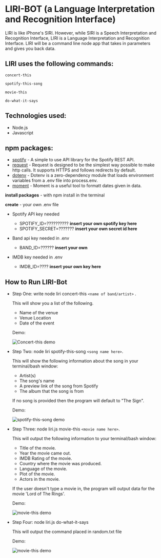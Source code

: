 # LIRI-BOT (a Language Interpretation and Recognition Interface)
LIRI is like iPhone's SIRI. However, while SIRI is a Speech Interpretation and Recognition Interface, LIRI is a Language Interpretation and Recognition Interface. LIRI will be a command line node app that takes in parameters and gives you back data.

## LIRI uses the following commands:
```
concert-this
```
```
spotify-this-song
```
```
movie-this
```
```
do-what-it-says
```

## Technologies used:

* Node.js
* Javascript

## npm packages: 
* [spotify](https://www.npmjs.com/package/node-spotify-api) - A simple to use API library for the Spotify REST API.
* [request](https://www.npmjs.com/package/request) - Request is designed to be the simplest way possible to make http calls. It supports HTTPS and follows redirects by default.
* [dotenv](https://www.npmjs.com/package/dotenv) - Dotenv is a zero-dependency module that loads environment variables from a .env file into process.env.
* [moment](https://www.npmjs.com/package/moment) - Moment is a useful tool to formatt dates given in data.

**install packages** -  with npm install in the terminal 

**create** - your own .env file

* Spotify API key needed

	* SPOTIFY_ID=?????????? **insert your own spotify key here** 
	* SPOTIFY_SECRET=??????? **insert your own secret id here**

* Band api key needed in .env 
	* BAND_ID=?????? **insert your own** 

* IMDB key needed in .env

	* IMDB_ID=???? **insert your own key here**

## How to Run LIRI-Bot

* Step One: write node liri concert-this ```<name of band/artist>``` .
	
	This will show you a list of the following.
	* Name of the venue
	* Venue Location
	* Date of the event
	
	Demo:

	![Concert-this demo](https://media.giphy.com/media/XAwhs9UB5Py5nrVvL7/source.gif)

* Step Two: node liri spotify-this-song ```<song name here>```.
	
	This will show the following information about the song in your terminal/bash window: 
	* Artist(s) 
	* The song's name 
	* A preview link of the song from Spotify 
	* The album that the song is from

	If no song is provided then the program will default to
	"The Sign".

	Demo:

	![spotify-this-song demo](https://media.giphy.com/media/TjG10kvUcICEKC5kbO/source.gif)

* Step Three: node liri.js movie-this ```<movie name here>```.
	
	This will output the following information to your terminal/bash window:
	* Title of the movie.
	* Year the movie came out.
	* IMDB Rating of the movie.
	* Country where the movie was produced.
	* Language of the movie.
	* Plot of the movie.
	* Actors in the movie.

	
	If the user doesn't type a movie in, the program will output data for the movie 'Lord of The Rings'.

	Demo:

	![movie-this demo](https://media.giphy.com/media/JRmocXZedNmEwHSvxo/source.gif)

* Step Four: node liri.js do-what-it-says

	This will output the command placed in random.txt file

	Demo:

	![movie-this demo](https://media.giphy.com/media/UVAQmMXBpjIjQoIKwY/source.gif)

